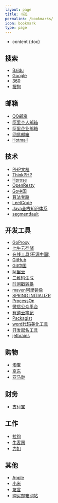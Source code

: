 ```yaml
---
layout: page
title: 书签
permalink: /bookmarks/
icon: bookmark
type: page
---
```


* content
{:toc}

## 搜索 

* <a href="https://www.baidu.com" target="_blank" title="baidu">Baidu</a>
* <a href="https://www.google.com" target="_blank" title="google">Google</a>
* <a href="https://www.so.com/" target="_blank" title="360">360</a>
* <a href="https://www.sogou.com/" target="_blank" title="搜狗">搜狗</a>

## 邮箱

* <a href="https://mail.qq.com/cgi-bin/loginpage?lang=zh_CN" target="_blank" title="qq">QQ邮箱</a>
* <a href="https://mail.aliyun.com/alimail/auth/login" target="_blank" title="ali">阿里个人邮箱</a>
* <a href="https://mail.mxhichina.com/?lang=zh_CN" target="_blank" title="ali-qiye">阿里企业邮箱</a>
* <a href="http://mail.163.com/" target="_blank" title="163">网易邮箱</a>
* <a href="https://outlook.live.com/owa/" target="_blank" title="hotmail">Hotmail</a>

## 技术

* <a href="http://php.net/manual/zh/" target="_blank" title="PHP文档">PHP文档</a>
* <a href="http://www.thinkphp.cn/" target="_blank" title="thinkphp">ThinkPHP</a>
* <a href="http://www.hprose.com/" target="_blank">Hprose</a>
* <a href="https://openresty.org/cn/" target="_blank">OpenResty</a>
* <a href="https://golang.google.cn/" target="_blank">Go中国</a>
* <a href="https://labuladong.gitbook.io/algo/" target="_blank" title="算法套路">算法套路</a>
* <a href="https://leetcode-cn.com/" target="_blank" title="LeetCode">LeetCode</a>
* <a href="https://www.pdai.tech/" target="_blank" title="Java全栈知识体系">Java全栈知识体系</a>
* <a href="https://segmentfault.com/" target="_blank" title="segmentfault">segmentfault</a>

## 开发工具

* <a href="https://goproxy.io" target="_blank">GoProxy</a>
* <a href="https://portal.qiniu.com/signin" target="_blank" title="七牛">七牛云存储</a>
* <a href="http://tool.oschina.net/" target="_blank" title="在线工具">在线工具(开源中国)</a>
* <a href="https://github.com/" target="_blank" title="GitHub">GitHub</a>
* <a href="https://git.oschina.net/" target="_blank" title="git">Git中国</a>
* <a href="https://www.aliyun.com/" target="_blank" title="阿里云">阿里云</a>
* <a href="http://cli.im/url" target="_blank" title="二维码">二维码生成</a>
* <a href="http://tool.chinaz.com/Tools/unixtime.aspx" target="_blank" title="时间戳">时间戳转换</a>
* <a href="https://maven.aliyun.com/mvn/guide" target="_blank">maven阿里镜像</a>
* <a href="https://start.spring.io/" target="_blank">SPRING INITIALIZR</a>
* <a href="https://www.processon.com" target="_blank">ProcessOn</a>
* <a href="https://mp.weixin.qq.com/" target="_blank">微信公众平台</a>
* <a href="https://note.youdao.com/web" target="_blank">有道云笔记</a>
* <a href="https://packagist.org" target="_blank">Packagist</a>
* <a href="http://www.planetb.ca/syntax-highlight-word" target="_blank">word代码美化工具</a>
* <a href="https://unbug.github.io/codelf/" target="_blank">开发起名工具</a>
* <a href="https://www.jetbrains.com/" target="_blank">jetbrains</a>

## 购物 

* <a href="https://www.taobao.com/" target="_blank" title="淘宝">淘宝</a>
* <a href="https://www.jd.com/" target="_blank" title="京东">京东</a>
* <a href="https://www.amazon.cn/" target="_blank" title="亚马逊">亚马逊</a>

## 财务

* <a href="https://www.alipay.com/" target="_blank" title="支付宝">支付宝</a>

## 工作

* <a href="https://www.lagou.com/" target="_blank" title="拉钩">拉钩</a>
* <a href="https://www.nowcoder.com" target="_blank" title="牛客网">牛客网</a>
* <a href="https://leetcode-cn.com" target="_blank" title="力扣">力扣</a>

## 其他

* <a href="http://www.apple.com/cn/" target="_blank" title="apple">Apple</a>
* <a href="http://www.mi.com/" target="_blank" title="mi">小米</a>
* <a href="http://www.uyan.cc/sites" target="_blank" title="友言">友言</a>
* <a href="https://buy.aneeo.com/" target="_blank" title="购买邮箱网站">购买邮箱网站</a>
